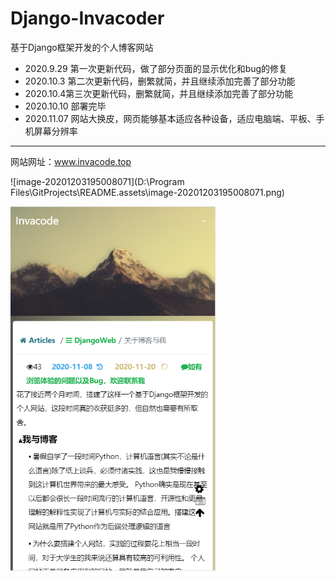 # Django-Invacoder

基于Django框架开发的个人博客网站

- 2020.9.29 第一次更新代码，做了部分页面的显示优化和bug的修复
- 2020.10.3 第二次更新代码，删繁就简，并且继续添加完善了部分功能
- 2020.10.4第三次更新代码，删繁就简，并且继续添加完善了部分功能
- 2020.10.10 部署完毕
- 2020.11.07 网站大换皮，网页能够基本适应各种设备，适应电脑端、平板、手机屏幕分辨率



------

网站网址：www.invacode.top

![image-20201203195008071](D:\Program Files\GitProjects\README.assets\image-20201203195008071.png)



<img src="README.assets/image-20201203195442248.png" alt="image-20201203195442248" style="zoom:67%;" />